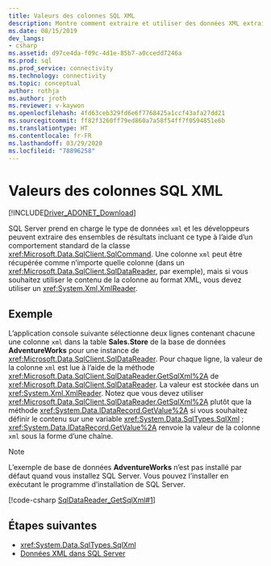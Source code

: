 ```yaml
---
title: Valeurs des colonnes SQL XML
description: Montre comment extraire et utiliser des données XML extraites de SQL Server.
ms.date: 08/15/2019
dev_langs:
- csharp
ms.assetid: d97ce4da-f09c-4d1e-85b7-a0ccedd7246a
ms.prod: sql
ms.prod_service: connectivity
ms.technology: connectivity
ms.topic: conceptual
author: rothja
ms.author: jroth
ms.reviewer: v-kaywon
ms.openlocfilehash: 4fd63ceb329fd6e6f7768425a1ccf43afa27dd21
ms.sourcegitcommit: ff82f3260ff79ed860a7a58f54ff7f0594851e6b
ms.translationtype: HT
ms.contentlocale: fr-FR
ms.lasthandoff: 03/29/2020
ms.locfileid: "78896258"
---
```

# <a name="sql-xml-column-values"></a>Valeurs des colonnes SQL XML

[!INCLUDE[Driver_ADONET_Download](../../../includes/driver_adonet_download.md)]

SQL Server prend en charge le type de données `xml` et les développeurs peuvent extraire des ensembles de résultats incluant ce type à l’aide d’un comportement standard de la classe <xref:Microsoft.Data.SqlClient.SqlCommand>. Une colonne `xml` peut être récupérée comme n’importe quelle colonne (dans un <xref:Microsoft.Data.SqlClient.SqlDataReader>, par exemple), mais si vous souhaitez utiliser le contenu de la colonne au format XML, vous devez utiliser un <xref:System.Xml.XmlReader>.  
  
## <a name="example"></a>Exemple  
L’application console suivante sélectionne deux lignes contenant chacune une colonne `xml` dans la table **Sales.Store** de la base de données **AdventureWorks** pour une instance de <xref:Microsoft.Data.SqlClient.SqlDataReader>. Pour chaque ligne, la valeur de la colonne `xml` est lue à l’aide de la méthode <xref:Microsoft.Data.SqlClient.SqlDataReader.GetSqlXml%2A> de <xref:Microsoft.Data.SqlClient.SqlDataReader>. La valeur est stockée dans un <xref:System.Xml.XmlReader>. Notez que vous devez utiliser <xref:Microsoft.Data.SqlClient.SqlDataReader.GetSqlXml%2A> plutôt que la méthode <xref:System.Data.IDataRecord.GetValue%2A> si vous souhaitez définir le contenu sur une variable <xref:System.Data.SqlTypes.SqlXml> ; <xref:System.Data.IDataRecord.GetValue%2A> renvoie la valeur de la colonne `xml` sous la forme d’une chaîne.  
  
> [!NOTE]
>  L’exemple de base de données **AdventureWorks** n’est pas installé par défaut quand vous installez SQL Server. Vous pouvez l’installer en exécutant le programme d’installation de SQL Server.  
  
[!code-csharp [SqlDataReader_GetSqlXml#1](~/../sqlclient/doc/samples/SqlDataReader_GetSqlXml.cs#1)]
  
## <a name="next-steps"></a>Étapes suivantes
- <xref:System.Data.SqlTypes.SqlXml>
- [Données XML dans SQL Server](xml-data-sql-server.md)
